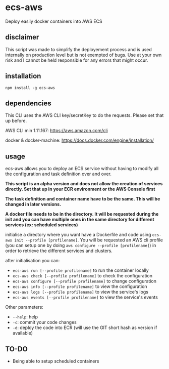 # ecs-aws
Deploy easily docker containers into AWS ECS

## disclaimer

This script was made to simplify the deployement process and is used internally on production level but is not exempted of bugs.
Use at your own risk and I cannot be held responsible for any errors that might occur.

## installation

`npm install -g ecs-aws`

## dependencies

This CLI uses the AWS CLI key/secretKey to do the requests. Please set that up before.

AWS CLI min 1.11.167: https://aws.amazon.com/cli

docker & docker-machine: https://docs.docker.com/engine/installation/

## usage

ecs-aws allows you to deploy an ECS service without having to modify all the configuration and task definition over and over.

**This script is an alpha version and does not allow the creation of services directly. Set that up in your ECR environment or the AWS Console first**

**The task definition and container name have to be the same. This will be changed in later versions.**

**A docker file needs to be in the directory. It will be requested during the init and you can have multiple ones in the same directory for different services (ex: scheduled services)**

initialise a directory where you want have a Dockerfile and code using `ecs-aws init --profile [profilename]`. You will be requested an AWS cli profile (you can setup one by doing `aws configure --profile [profilename]`) in order to retrieve the different services and clusters.

after initialisation you can:

* `ecs-aws run [--profile profilename]` to run the container locally
* `ecs-aws check [--profile profilename]` to check the configuration
* `ecs-aws configure [--profile profilename]` to change configuration
* `ecs-aws info [--profile profilename]` to view the configuration
* `ecs-aws logs [--profile profilename]` to view the service's logs
* `ecs-aws events [--profile profilename]` to view the service's events


Other parameters:
* `--help`: help
* `-c`: commit your code changes
* `-d`: deploy the code into ECR (will use the GIT short hash as version if available)


## TO-DO

* Being able to setup scheduled containers
